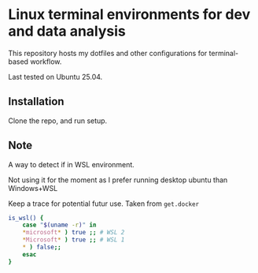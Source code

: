 # Linux terminal environments for dev and data analysis
This repository hosts my dotfiles and other configurations for terminal-based workflow.

Last tested on Ubuntu 25.04.

## Installation
Clone the repo, and run setup.

## Note
A way to detect if in WSL environment.

Not using it for the moment as I prefer
running desktop ubuntu than Windows+WSL

Keep a trace for potential futur use.
Taken from `get.docker`

``` Bash
is_wsl() {
	case "$(uname -r)" in
	*microsoft* ) true ;; # WSL 2
	*Microsoft* ) true ;; # WSL 1
	* ) false;;
	esac
}
```
